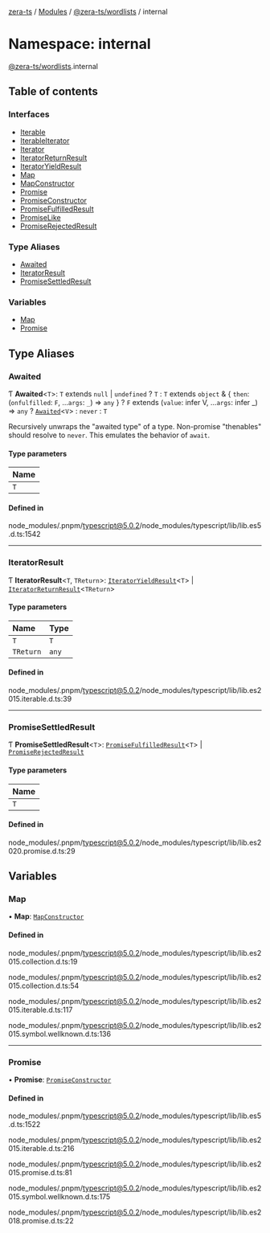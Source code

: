 [zera-ts](../README.md) / [Modules](../modules.md) / [@zera-ts/wordlists](zera_ts_wordlists.md) / internal

# Namespace: internal

[@zera-ts/wordlists](zera_ts_wordlists.md).internal

## Table of contents

### Interfaces

- [Iterable](../interfaces/zera_ts_wordlists.internal.Iterable.md)
- [IterableIterator](../interfaces/zera_ts_wordlists.internal.IterableIterator.md)
- [Iterator](../interfaces/zera_ts_wordlists.internal.Iterator.md)
- [IteratorReturnResult](../interfaces/zera_ts_wordlists.internal.IteratorReturnResult.md)
- [IteratorYieldResult](../interfaces/zera_ts_wordlists.internal.IteratorYieldResult.md)
- [Map](../interfaces/zera_ts_wordlists.internal.Map.md)
- [MapConstructor](../interfaces/zera_ts_wordlists.internal.MapConstructor.md)
- [Promise](../interfaces/zera_ts_wordlists.internal.Promise.md)
- [PromiseConstructor](../interfaces/zera_ts_wordlists.internal.PromiseConstructor.md)
- [PromiseFulfilledResult](../interfaces/zera_ts_wordlists.internal.PromiseFulfilledResult.md)
- [PromiseLike](../interfaces/zera_ts_wordlists.internal.PromiseLike.md)
- [PromiseRejectedResult](../interfaces/zera_ts_wordlists.internal.PromiseRejectedResult.md)

### Type Aliases

- [Awaited](zera_ts_wordlists.internal.md#awaited)
- [IteratorResult](zera_ts_wordlists.internal.md#iteratorresult)
- [PromiseSettledResult](zera_ts_wordlists.internal.md#promisesettledresult)

### Variables

- [Map](zera_ts_wordlists.internal.md#map)
- [Promise](zera_ts_wordlists.internal.md#promise)

## Type Aliases

### Awaited

Ƭ **Awaited**<`T`\>: `T` extends ``null`` \| `undefined` ? `T` : `T` extends `object` & { `then`: (`onfulfilled`: `F`, ...`args`: `_`) => `any`  } ? `F` extends (`value`: infer V, ...`args`: infer \_) => `any` ? [`Awaited`](zera_ts_wordlists.internal.md#awaited)<`V`\> : `never` : `T`

Recursively unwraps the "awaited type" of a type. Non-promise "thenables" should resolve to `never`. This emulates the behavior of `await`.

#### Type parameters

| Name |
| :------ |
| `T` |

#### Defined in

node_modules/.pnpm/typescript@5.0.2/node_modules/typescript/lib/lib.es5.d.ts:1542

___

### IteratorResult

Ƭ **IteratorResult**<`T`, `TReturn`\>: [`IteratorYieldResult`](../interfaces/zera_ts_wordlists.internal.IteratorYieldResult.md)<`T`\> \| [`IteratorReturnResult`](../interfaces/zera_ts_wordlists.internal.IteratorReturnResult.md)<`TReturn`\>

#### Type parameters

| Name | Type |
| :------ | :------ |
| `T` | `T` |
| `TReturn` | `any` |

#### Defined in

node_modules/.pnpm/typescript@5.0.2/node_modules/typescript/lib/lib.es2015.iterable.d.ts:39

___

### PromiseSettledResult

Ƭ **PromiseSettledResult**<`T`\>: [`PromiseFulfilledResult`](../interfaces/zera_ts_wordlists.internal.PromiseFulfilledResult.md)<`T`\> \| [`PromiseRejectedResult`](../interfaces/zera_ts_wordlists.internal.PromiseRejectedResult.md)

#### Type parameters

| Name |
| :------ |
| `T` |

#### Defined in

node_modules/.pnpm/typescript@5.0.2/node_modules/typescript/lib/lib.es2020.promise.d.ts:29

## Variables

### Map

• **Map**: [`MapConstructor`](../interfaces/zera_ts_wordlists.internal.MapConstructor.md)

#### Defined in

node_modules/.pnpm/typescript@5.0.2/node_modules/typescript/lib/lib.es2015.collection.d.ts:19

node_modules/.pnpm/typescript@5.0.2/node_modules/typescript/lib/lib.es2015.collection.d.ts:54

node_modules/.pnpm/typescript@5.0.2/node_modules/typescript/lib/lib.es2015.iterable.d.ts:117

node_modules/.pnpm/typescript@5.0.2/node_modules/typescript/lib/lib.es2015.symbol.wellknown.d.ts:136

___

### Promise

• **Promise**: [`PromiseConstructor`](../interfaces/zera_ts_wordlists.internal.PromiseConstructor.md)

#### Defined in

node_modules/.pnpm/typescript@5.0.2/node_modules/typescript/lib/lib.es5.d.ts:1522

node_modules/.pnpm/typescript@5.0.2/node_modules/typescript/lib/lib.es2015.iterable.d.ts:216

node_modules/.pnpm/typescript@5.0.2/node_modules/typescript/lib/lib.es2015.promise.d.ts:81

node_modules/.pnpm/typescript@5.0.2/node_modules/typescript/lib/lib.es2015.symbol.wellknown.d.ts:175

node_modules/.pnpm/typescript@5.0.2/node_modules/typescript/lib/lib.es2018.promise.d.ts:22
